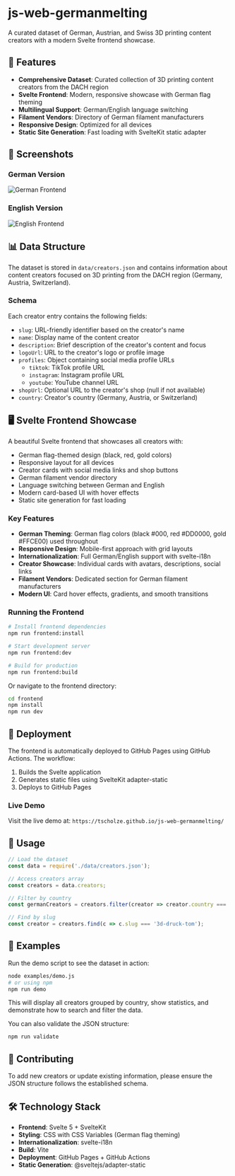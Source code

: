 # js-web-germanmelting

A curated dataset of German, Austrian, and Swiss 3D printing content creators with a modern Svelte frontend showcase.

## 🎯 Features

- **Comprehensive Dataset**: Curated collection of 3D printing content creators from the DACH region
- **Svelte Frontend**: Modern, responsive showcase with German flag theming
- **Multilingual Support**: German/English language switching
- **Filament Vendors**: Directory of German filament manufacturers
- **Responsive Design**: Optimized for all devices
- **Static Site Generation**: Fast loading with SvelteKit static adapter

## 📸 Screenshots

### German Version
![German Frontend](docs/screenshots/frontend-german.png)

### English Version  
![English Frontend](docs/screenshots/frontend-english.png)

## 📊 Data Structure

The dataset is stored in `data/creators.json` and contains information about content creators focused on 3D printing from the DACH region (Germany, Austria, Switzerland).

### Schema

Each creator entry contains the following fields:

- `slug`: URL-friendly identifier based on the creator's name
- `name`: Display name of the content creator
- `description`: Brief description of the creator's content and focus
- `logoUrl`: URL to the creator's logo or profile image
- `profiles`: Object containing social media profile URLs
  - `tiktok`: TikTok profile URL
  - `instagram`: Instagram profile URL  
  - `youtube`: YouTube channel URL
- `shopUrl`: Optional URL to the creator's shop (null if not available)
- `country`: Creator's country (Germany, Austria, or Switzerland)

## 🖥️ Svelte Frontend Showcase

A beautiful Svelte frontend that showcases all creators with:

- German flag-themed design (black, red, gold colors)
- Responsive layout for all devices
- Creator cards with social media links and shop buttons
- German filament vendor directory
- Language switching between German and English
- Modern card-based UI with hover effects
- Static site generation for fast loading

### Key Features

- **German Theming**: German flag colors (black #000, red #DD0000, gold #FFCE00) used throughout
- **Responsive Design**: Mobile-first approach with grid layouts
- **Internationalization**: Full German/English support with svelte-i18n
- **Creator Showcase**: Individual cards with avatars, descriptions, social links
- **Filament Vendors**: Dedicated section for German filament manufacturers
- **Modern UI**: Card hover effects, gradients, and smooth transitions

### Running the Frontend

```bash
# Install frontend dependencies
npm run frontend:install

# Start development server
npm run frontend:dev

# Build for production
npm run frontend:build
```

Or navigate to the frontend directory:

```bash
cd frontend
npm install
npm run dev
```

## 🚀 Deployment

The frontend is automatically deployed to GitHub Pages using GitHub Actions. The workflow:

1. Builds the Svelte application
2. Generates static files using SvelteKit adapter-static
3. Deploys to GitHub Pages

### Live Demo

Visit the live demo at: `https://tscholze.github.io/js-web-germanmelting/`

## 📖 Usage

```javascript
// Load the dataset
const data = require('./data/creators.json');

// Access creators array
const creators = data.creators;

// Filter by country
const germanCreators = creators.filter(creator => creator.country === 'Germany');

// Find by slug
const creator = creators.find(c => c.slug === '3d-druck-tom');
```

## 🚀 Examples

Run the demo script to see the dataset in action:

```bash
node examples/demo.js
# or using npm
npm run demo
```

This will display all creators grouped by country, show statistics, and demonstrate how to search and filter the data.

You can also validate the JSON structure:

```bash
npm run validate
```

## 🤝 Contributing

To add new creators or update existing information, please ensure the JSON structure follows the established schema.

## 🛠️ Technology Stack

- **Frontend**: Svelte 5 + SvelteKit
- **Styling**: CSS with CSS Variables (German flag theming)
- **Internationalization**: svelte-i18n
- **Build**: Vite
- **Deployment**: GitHub Pages + GitHub Actions
- **Static Generation**: @sveltejs/adapter-static